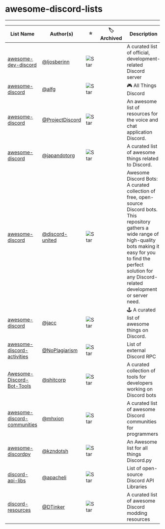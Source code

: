 # awesome-discord-lists

---

| List Name                                                                                | Author(s)                                            | ⭐                                                                                                      | 🏷️ Archived | Description                                                                                                                                                                                                                                     |
|------------------------------------------------------------------------------------------|------------------------------------------------------|--------------------------------------------------------------------------------------------------------|--------------|-------------------------------------------------------------------------------------------------------------------------------------------------------------------------------------------------------------------------------------------------|
| [awesome-dev-discord](https://github.com/ljosberinn/awesome-dev-discord)                 | [@ljosberinn](https://github.com/ljosberinn)         | ![Star](https://img.shields.io/github/stars/ljosberinn/awesome-dev-discord?style=flat-square)          |              | A curated list of official, development-related Discord server                                                                                                                                                                                  |
| [awesome-discord](https://github.com/alfg/awesome-discord)                               | [@alfg](https://github.com/alfg)                     | ![Star](https://img.shields.io/github/stars/alfg/awesome-discord?style=flat-square)                    |              | :video_game: All Things Discord                                                                                                                                                                                                                 |
| [awesome-discord](https://github.com/ProjectDiscord/awesome-discord)                     | [@ProjectDiscord](https://github.com/ProjectDiscord) | ![Star](https://img.shields.io/github/stars/ProjectDiscord/awesome-discord?style=flat-square)          |              | An awesome list of resources for the voice and chat application Discord.                                                                                                                                                                        |
| [awesome-discord](https://github.com/japandotorg/awesome-discord)                        | [@japandotorg](https://github.com/japandotorg)       | ![Star](https://img.shields.io/github/stars/japandotorg/awesome-discord?style=flat-square)             |              | A curated list of awesome things related to Discord.                                                                                                                                                                                            |
| [awesome-discord](https://github.com/discord-united/awesome-discord)                     | [@discord-united](https://github.com/discord-united) | ![Star](https://img.shields.io/github/stars/discord-united/awesome-discord?style=flat-square)          |              | Awesome Discord Bots: A curated collection of free, open-source Discord bots. This repository gathers a wide range of high-quality bots making it easy for you to find the perfect solution for any Discord-related development or server need. |
| [awesome-discord](https://github.com/jacc/awesome-discord)                               | [@jacc](https://github.com/jacc)                     | ![Star](https://img.shields.io/github/stars/jacc/awesome-discord?style=flat-square)                    |              | 🕹 A curated list of awesome things on Discord.                                                                                                                                                                                                 |
| [awesome-discord-activities](https://github.com/NoPlagiarism/awesome-discord-activities) | [@NoPlagiarism](https://github.com/NoPlagiarism)     | ![Star](https://img.shields.io/github/stars/NoPlagiarism/awesome-discord-activities?style=flat-square) |              | List of external Discord RPC                                                                                                                                                                                                                    |
| [Awesome-Discord-Bot-Tools](https://github.com/shitcorp/Awesome-Discord-Bot-Tools)       | [@shitcorp](https://github.com/shitcorp)             | ![Star](https://img.shields.io/github/stars/shitcorp/awesome-discord-bot-tools?style=flat-square)      |              | A curated collection of tools for developers working on Discord bots                                                                                                                                                                            |
| [awesome-discord-communities](https://github.com/mhxion/awesome-discord-communities)     | [@mhxion](https://github.com/mhxion)                 | ![Star](https://img.shields.io/github/stars/mhxion/awesome-discord-communities?style=flat-square)      |              | A curated list of awesome Discord communities for programmers                                                                                                                                                                                   |
| [awesome-discordpy](https://github.com/kzndotsh/awesome-discordpy)                       | [@kzndotsh](https://github.com/kzndotsh)             | ![Star](https://img.shields.io/github/stars/kzndotsh/awesome-discordpy?style=flat-square)              |              | An Awesome list for all things Discord.py                                                                                                                                                                                                       |
| [discord-api-libs](https://github.com/apacheli/discord-api-libs)                         | [@apacheli](https://github.com/apacheli)             | ![Star](https://img.shields.io/github/stars/apacheli/discord-api-libs?style=flat-square)               |              | List of open-source Discord API Libraries                                                                                                                                                                                                       |
| [discord-resources](https://github.com/DTinker/discord-resources)                        | [@DTinker](https://github.com/DTinker)               | ![Star](https://img.shields.io/github/stars/DTinker/discord-resources?style=flat-square)               |              | A curated list of awesome Discord modding resources                                                                                                                                                                                             |